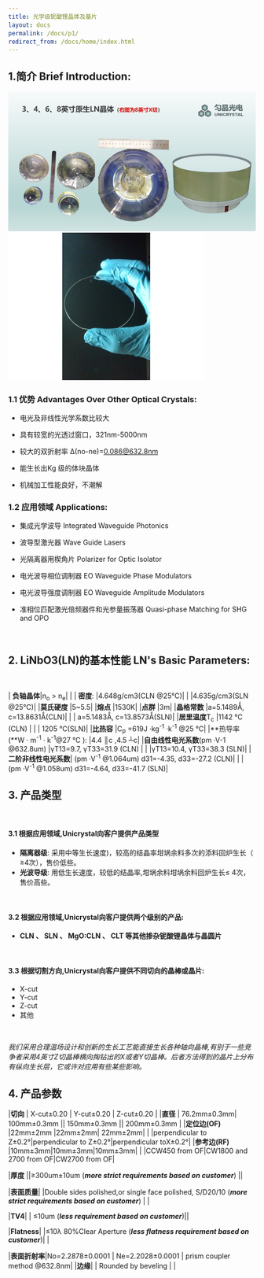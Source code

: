 ```yaml
---
title: 光学级铌酸锂晶体及基片
layout: docs
permalink: /docs/p1/
redirect_from: /docs/home/index.html
---
```


## 1.简介 Brief Introduction:

<div class="row">
     <div class="col-sm-6">
        <img src="/img/crystal2.jpg" alt="" class="img-responsive center-block">
    </div> 
    <div class="col-sm-6">
        <img src="/img/img22.jpg" alt="" class="img-responsive center-block">    
    </div> 
</div>



### 1.1 优势 Advantages Over Other Optical Crystals: 

* 电光及非线性光学系数比较大

* 具有较宽的光透过窗口，321nm-5000nm

* 较大的双折射率      Δ(no-ne)=0.086@632.8nm

* 能生长出Kg 级的体块晶体

* 机械加工性能良好，不潮解

### 1.2 应用领域 Applications:

* 集成光学波导 Integrated Waveguide Photonics

* 波导型激光器 Wave Guide Lasers

* 光隔离器用楔角片 Polarizer for Optic Isolator

* 电光波导相位调制器 EO Waveguide Phase Modulators

* 电光波导强度调制器 EO Waveguide Amplitude Modulators

* 准相位匹配激光倍频器件和光参量振荡器 Quasi-phase Matching for SHG and OPO

<br>

## 2. LiNbO3(LN)的基本性能 LN's Basic Parameters:

<br>

| **负轴晶体**|n<sub>o</sub> > n<sub>e</sub>| |
| **密度**: |4.648g/cm3(CLN @25℃)|
| |4.635g/cm3(SLN @25℃)|
|**莫氏硬度** |5~5.5|
|**熔点** |1530K|
|**点群** |3m|
|**晶格常数** |a=5.1489Ǻ, c=13.8631Ǻ(CLN)|
| | a=5.1483Ǻ, c=13.8573Ǻ(SLN)|
|**居里温度**T<sub>c</sub>  |1142 ℃(CLN) |
| | 1205 ℃(SLN)|
|**比热容** |C<sub>p</sub> =619J ·kg<sup>-1</sup> ·k<sup>-1</sup>   @25 ℃|
|**热导率(**W · m<sup>-1</sup> · k<sup>-1</sup>@27 ℃ ): |4.4 ║c ,4.5  ┴c|
|**自由线性电光系数**(pm ·V-1 @632.8um) |γT13=9.7, γT33=31.9  (CLN) |
| |γT13=10.4, γT33=38.3 (SLN)|
|**二阶非线性电光系数**| (pm ·V<sup>-1</sup> @1.064um) d31=-4.35, d33=-27.2  (CLN)|
| |(pm ·V<sup>-1</sup> @1.058um) d31=-4.64, d33=-41.7 (SLN)|

## 3. 产品类型

<br>


#### 3.1 根据应用领域,Unicrystal向客户提供产品类型

* **隔离器级**: 采用中等生长速度)，较高的结晶率坩埚余料多次的添料回炉生长（ ≥4次），售价低些。
* **光波导级**: 用低生长速度，较低的结晶率,坩埚余料坩埚余料回炉生长≤ 4次，售价高些。
<br>


#### 3.2 根据应用领域,Unicrystal向客户提供两个级别的产品:

* **CLN 、 SLN 、 MgO:CLN 、 CLT  等其他掺杂铌酸锂晶体与晶圆片**

<br>

#### 3.3 根据切割方向,Unicrystal向客户提供不同切向的晶棒或晶片:
* X-cut
* Y-cut
* Z-cut
* 其他

<br>

*我们采用合理温场设计和创新的生长工艺能直接生长各种轴向晶棒,有别于一些竞争者采用4英寸Z切晶棒横向掏钻出的X或者Y切晶棒。后者方法得到的晶片上分布有纵向生长层，它或许对应用有些某些影响。*

## 4. 产品参数 

|**切向** | 	X-cut±0.20 | Y-cut±0.20 | Z-cut±0.20 |
|**直径** | 76.2mm±0.3mm| 100mm±0.3mm || 150mm±0.3mm || 200mm±0.3mm |
|**定位边(OF)**  |22mm±2mm |22mm±2mm| 22mm±2mm|
| |perpendicular to Z±0.2°|perpendicular to Z±0.2°|perpendicular toX±0.2°|
|**参考边(RF)** |10mm±3mm|10mm±3mm|10mm±3mm|
| |CCW450 from OF|CW1800 and 2700 from OF|CW2700 from OF|

|**厚度**  ||≥300um±10um (***more strict requirements based on customer***) ||

|**表面质量**| |Double sides polished,or single face polished, S/D20/10 (***more strict requirements based on customer***) | |

|**TV4**| |	≤10um (***less  requirement based on customer***)||

|**Flatness**| |≤10λ 80%Clear Aperture (***less flatness  requirement based on customer***)| |

|**表面折射率**|No=2.2878±0.0001 | Ne=2.2028±0.0001 | prism coupler method @632.8nm|
|**边缘**| | Rounded by beveling | |

